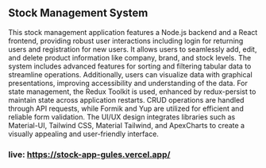 ## Stock Management System

This stock management application features a Node.js backend and a React frontend, providing robust user interactions including login for returning users and registration for new users. It allows users to seamlessly add, edit, and delete product information like company, brand, and stock levels. The system includes advanced features for sorting and filtering tabular data to streamline operations. Additionally, users can visualize data with graphical presentations, improving accessibility and understanding of the data. For state management, the Redux Toolkit is used, enhanced by redux-persist to maintain state across application restarts. CRUD operations are handled through API requests, while Formik and Yup are utilized for efficient and reliable form validation. The UI/UX design integrates libraries such as Material-UI, Tailwind CSS, Material Tailwind, and ApexCharts to create a visually appealing and user-friendly interface.

### live: https://stock-app-gules.vercel.app/
